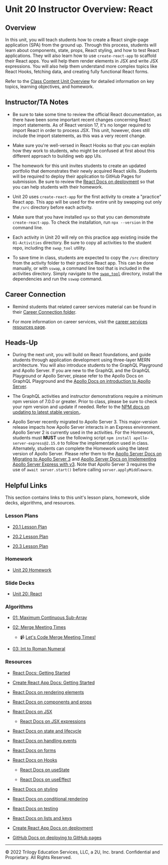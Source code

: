 # Unit 20 Instructor Overview: React

## Overview

In this unit, you will teach students how to create a React single-page application (SPA) from the ground up. Through this process, students will learn about components, state, props, React styling, and how to test React applications. They will also learn how to use `create-react-app` to scaffold their React apps. You will help them render elements in JSX and write JSX expressions. You will also help them understand more complex topics like React Hooks, fetching data, and creating fully functional React forms.

Refer to the [Class Content Unit Overview](../../../01-Class-Content/20-React/README.md) for detailed information on key topics, learning objectives, and homework.

## Instructor/TA Notes

* Be sure to take some time to review the official React documentation, as there have been some important recent changes concerning React import statements. As of React version 17, it's no longer required to import React in order to process JSX. This unit, however, does still include the import statements, as this was a very recent change.

* Make sure you're well-versed in React Hooks so that you can explain how they work to students, who might be confused at first about this different approach to building web app UIs.

* The homework for this unit invites students to create an updated portfolio that demonstrates their newly acquired React skills. Students will be required to deploy their application to GitHub Pages for submission. Be sure to review the [React Docs on deployment](https://create-react-app.dev/docs/deployment/#github-pages) so that you can help students with their homework.

* Unit 20 uses `create-react-app` for the first activity to create a "practice" React app. This app will be used for the entire unit by swapping out only the `/src` directory before each activity.

* Make sure that you have installed `npx` so that you can demonstrate `create-react-app`. To check the installation, run `npx --version` in the command line.

* Each activity in Unit 20 will rely on this practice app existing inside the `01-Activities` directory. Be sure to copy all activities to the student repo, including the `swap_tool` utility.

* To save time in class, students are expected to copy the `/src` directory from the activity folder to their practice React app. This can be done manually, or with `sswap`, a command line tool that is included in the activities directory. Simply navigate to the [`swap_tool`](../../../../01-Class-Content/20-React/01-Activities/swap_tool/README.md) directory, install the dependencies and run the `sswap` command.

## Career Connection

* Remind students that related career services material can be found in their [Career Connection folder](../../../01-Class-Content/20-React/04-Career-Connection/README.md).

* For more information on career services, visit the [career services resources page](https://careernetwork.2u.com/additionalresources).

## Heads-Up

* During the next unit, you will build on React foundations, and guide students through application development using three-layer MERN architecture.  You will also introduce students to the GraphQL Playground and Apollo Server. If you are new to the GraphQL and the GraphQL Playground or Apollo Server, please refer to the Apollo Docs on GraphQL Playground and the [Apollo Docs on introduction to Apollo Server](https://www.apollographql.com/docs/apollo-server/).

* The GraphQL activities and instructor demonstrations require a minimum npm version of 7.0.0 or greater. Prior to class, please be sure to check your npm version and update if needed. Refer to the [NPM docs on updating to latest stable version.](https://docs.npmjs.com/try-the-latest-stable-version-of-npm).

* Apollo Server recently migrated to Apollo Server 3. This major-version release impacts how Apollo Server interacts in an Express environment. Apollo Server 2 is currently used in the activities. For the Homework, students must **MUST** use the following script `npm install apollo-server-express@2.15.0` to follow the implementation used in class.  Alternately, students can complete the Homework using the latest version of Apollo Server. Please refer them to the [Apollo Server Docs on Migrating to Apollo Server 3](https://www.apollographql.com/docs/apollo-server/migration/#nodejs) and [Apollo Server Docs on Implementing Apollo Server Express with v3](https://www.apollographql.com/docs/apollo-server/integrations/middleware/#apollo-server-express). Note that Apollo Server 3 requires the use of `await server.start()` before calling `server.applyMiddleware`.

## Helpful Links

This section contains links to this unit's lesson plans, homework, slide decks, algorithms, and resources.

### Lesson Plans

* [20.1 Lesson Plan](01-Day_Intro-React/20.1-LESSON-PLAN.md)

* [20.2 Lesson Plan](02-Day_Props-Lists-State/20.2-LESSON-PLAN.md)

* [20.3 Lesson Plan](03-Day_React-Style-Tests/20.3-LESSON-PLAN.md)

### Homework

* [Unit 20 Homework](../../../01-Class-Content/20-React/02-Homework/README.md)

### Slide Decks

* [Unit 20: React](https://docs.google.com/presentation/d/1V5th9cgx_YcKZDC6kcJJHwrOc-3Ql6JB3AXoW3_Jqkk/edit?usp=sharing)

### Algorithms

* [01: Maximum Continuous Sub-Array](./../../../01-Class-Content/20-React/03-Algorithms/01-maximum-continuous-subarray/README.md)

* [02: Merge Meeting Times](./../../../01-Class-Content/20-React/03-Algorithms/02-merge-meeting-times/README.md)

   * 📹 [Let's Code Merge Meeting Times!](https://2u-20.wistia.com/medias/rsyvzd1cxl)

* [03: Int to Roman Numeral](./../../../01-Class-Content/20-React/03-Algorithms/03-int-to-roman/README.md)

### Resources

* [React Docs: Getting Started](https://reactjs.org/docs/getting-started.html)

* [Create React App Docs: Getting Started](https://create-react-app.dev/docs/getting-started/)

* [React Docs on rendering elements](https://reactjs.org/docs/rendering-elements.html)

* [React Docs on components and props](https://reactjs.org/docs/components-and-props.html)

* [React Docs on JSX](https://reactjs.org/docs/introducing-jsx.html)

  * [React Docs on JSX expressions](https://reactjs.org/docs/jsx-in-depth.html)

* [React Docs on state and lifecycle](https://reactjs.org/docs/state-and-lifecycle.html)

* [React Docs on handling events](https://reactjs.org/docs/handling-events.html)

* [React Docs on forms](https://reactjs.org/docs/forms.html)

* [React Docs on Hooks](https://reactjs.org/docs/hooks-intro.html)

  * [React Docs on useState](https://reactjs.org/docs/hooks-state.html)

  * [React Docs on useEffect](https://reactjs.org/docs/hooks-effect.html)

* [React Docs on styling](https://reactjs.org/docs/faq-styling.html)

* [React Docs on conditional rendering](https://reactjs.org/docs/conditional-rendering.html)

* [React Docs on testing](https://reactjs.org/docs/testing.html)

* [React Docs on lists and keys](https://reactjs.org/docs/lists-and-keys.html)

* [Create React App Docs on deployment](https://create-react-app.dev/docs/deployment)

* [GitHub Docs on deploying to GitHub pages](https://docs.github.com/en/free-pro-team@latest/github/working-with-github-pages/creating-a-github-pages-site)

---
© 2022 Trilogy Education Services, LLC, a 2U, Inc. brand. Confidential and Proprietary. All Rights Reserved.
